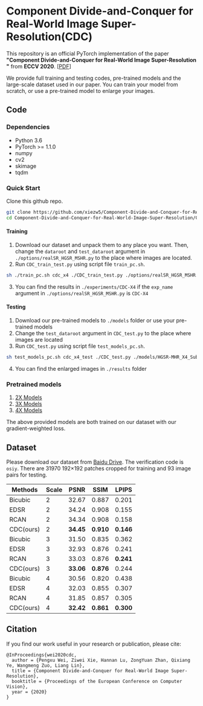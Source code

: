 # Component Divide-and-Conquer for Real-World Image Super-Resolution(CDC)

This repository is an official PyTorch implementation of the paper **"Component Divide-and-Conquer for Real-World Image Super-Resolution
"** from **ECCV 2020**. [[PDF](http://arxiv.org/abs/2008.01928)]

We provide full training and testing codes, pre-trained models and the large-scale dataset used in our paper. You can train your model from scratch, or use a pre-trained model to enlarge your images.

## Code
### Dependencies
* Python 3.6
* PyTorch >= 1.1.0
* numpy
* cv2
* skimage
* tqdm

### Quick Start
Clone this github repo.
```bash
git clone https://github.com/xiezw5/Component-Divide-and-Conquer-for-Real-World-Image-Super-Resolution
cd Component-Divide-and-Conquer-for-Real-World-Image-Super-Resolution/CDC
```
#### Training
1. Download our dataset and unpack them to any place you want. Then, change the ```dataroot``` and ```test_dataroot``` argument in ```./options/realSR_HGSR_MSHR.py``` to the place where images are located.
2. Run ```CDC_train_test.py``` using script file ```train_pc.sh```.
```bash
sh ./train_pc.sh cdc_x4 ./CDC_train_test.py ./options/realSR_HGSR_MSHR.py 1
```
3. You can find the results in ```./experiments/CDC-X4``` if the ```exp_name``` argument in ```./options/realSR_HGSR_MSHR.py``` is ```CDC-X4```

#### Testing
1. Download our pre-trained models to ```./models``` folder or use your pre-trained models
2. Change the ```test_dataroot``` argument in ```CDC_test.py``` to the place where images are located
3. Run ```CDC_test.py``` using script file ```test_models_pc.sh```.
```bash
sh test_models_pc.sh cdc_x4_test ./CDC_test.py ./models/HGSR-MHR_X4_SubRegion_GW_283.pth 1
```
4. You can find the enlarged images in ```./results``` folder

### Pretrained models
1. [2X Models](https://drive.google.com/file/d/1GGcnUCGaBWStxh-78PnDIlaCfPMfATaG/view?usp=sharing)
2. [3X Models](https://drive.google.com/file/d/1VhppmVr159dlXzbVPh0zDcVGBblj2k0j/view?usp=sharing)
3. [4X Models](https://drive.google.com/file/d/18Bg1B5XvksMNsM1KXoPegsOhIbP6WnC4/view?usp=sharing)

The above provided models are both trained on our dataset with our gradient-weighted loss.

## Dataset
Please download our dataset from [Baidu Drive](https://pan.baidu.com/s/1ey9JF4S5wLnE5Iw5z67R8A). The verification code is ```osiy```. There are 31970 192×192 patches cropped for training and 93 image pairs for testing.

 |Methods    |  Scale  |    PSNR    |    SSIM    |    LPIPS    |
 |-----------|---------|:----------:|:----------:|:-----------:|
 |Bicubic    |    2    |    32.67   |    0.887   |    0.201    |
 |EDSR       |    2    |    34.24   |    0.908   |    0.155    |
 |RCAN       |    2    |    34.34   |    0.908   |    0.158    |
 |CDC(ours)  |    2    |  **34.45** |  **0.910** |  **0.146**  |
 |Bicubic    |    3    |    31.50   |    0.835   |    0.362    |
 |EDSR       |    3    |    32.93   |    0.876   |    0.241    |
 |RCAN       |    3    |    33.03   |    0.876   |  **0.241**  |
 |CDC(ours)  |    3    |  **33.06** |  **0.876** |    0.244    |
 |Bicubic    |    4    |    30.56   |    0.820   |    0.438    |
 |EDSR       |    4    |    32.03   |    0.855   |    0.307    |
 |RCAN       |    4    |    31.85   |    0.857   |    0.305    |
 |CDC(ours)  |    4    |  **32.42** |  **0.861** |  **0.300**  |

## Citation
If you find our work useful in your research or publication, please cite:
```
@InProceedings{wei2020cdc,
  author = {Pengxu Wei, Ziwei Xie, Hannan Lu, ZongYuan Zhan, Qixiang Ye, Wangmeng Zuo, Liang Lin},
  title = {Component Divide-and-Conquer for Real-World Image Super-Resolution},
  booktitle = {Proceedings of the European Conference on Computer Vision},
  year = {2020}
}
```
